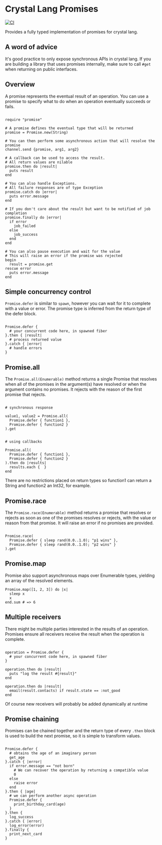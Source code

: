 # Crystal Lang Promises

[![CI](https://github.com/spider-gazelle/promise/actions/workflows/ci.yml/badge.svg)](https://github.com/spider-gazelle/promise/actions/workflows/ci.yml)

Provides a fully typed implementation of promises for crystal lang.

## A word of advice

It's good practice to only expose synchronous APIs in crystal lang.
If you are building a library that uses promises internally, make sure to call `#get` when returning on public interfaces.


## Overview

A promise represents the eventual result of an operation.
You can use a promise to specify what to do when an operation eventually succeeds or fails.

```crystal

require "promise"

# A promise defines the eventual type that will be returned
promise = Promise.new(String)

# You can then perform some asynchronous action that will resolve the promise
channel.send {promise, arg1, arg2}

# A callback can be used to access the result.
# All return values are nilable
promise.then do |result|
  puts result
end

# You can also handle Exceptions.
# All failure responses are of type Exception
promise.catch do |error|
  puts error.message
end

# If you don't care about the result but want to be notified of job completion
promise.finally do |error|
  if error
    job_failed
  else
    job_success
  end
end

# You can also pause execution and wait for the value
# This will raise an error if the promise was rejected
begin
  result = promise.get
rescue error
  puts error.message
end

```


## Simple concurrency control

`Promise.defer` is similar to `spawn`, however you can wait for it to complete with a value or error.
The promise type is inferred from the return type of the defer block.

```crystal

Promise.defer {
  # your concurrent code here, in spawned fiber
}.then { |result|
  # process returned value
}.catch { |error|
  # handle errors
}

```


## Promise.all

The `Promise.all(Enumerable)` method returns a single Promise that resolves when all of the promises in the argument(s) have resolved or when the argument contains no promises.
It rejects with the reason of the first promise that rejects.

```crystal

# synchronous response

value1, value2 = Promise.all(
  Promise.defer { function1 },
  Promise.defer { function2 }
).get


# using callbacks

Promise.all(
  Promise.defer { function1 },
  Promise.defer { function2 }
).then do |results|
  results.each {  }
end

```

There are no restrictions placed on return types so function1 can return a String and function2 an Int32, for example.


## Promise.race

The `Promise.race(Enumerable)` method returns a promise that resolves or rejects as soon as one of the promises resolves or rejects, with the value or reason from that promise.
It will raise an error if no promises are provided.

```crystal

Promise.race(
  Promise.defer { sleep rand(0.0..1.0); "p1 wins" },
  Promise.defer { sleep rand(0.0..1.0); "p2 wins" }
).get

```

## Promise.map

Promise also support asynchronous maps over Enumerable types, yielding an array of the
resolved elements.

```crystal
Promise.map([1, 2, 3]) do |x|
  sleep x
  x
end.sum # => 6
```

## Multiple receivers

There might be multiple parties interested in the results of an operation.
Promises ensure all receivers receive the result when the operation is complete.

```crystal

operation = Promise.defer {
  # your concurrent code here, in spawned fiber
}

operation.then do |result|
  puts "log the result #{result}"
end

operation.then do |result|
  email(result.contacts) if result.state == :not_good
end

```

Of course new receivers will probably be added dynamically at runtime


## Promise chaining

Promises can be chained together and the return type of every `.then` block is used to build the next promise, so it is simple to transform values.

```crystal

Promise.defer {
  # obtains the age of an imaginary person
  get_age
}.catch { |error|
  if error.message == "not born"
    # We can recover the operation by returning a compatible value
    0
  else
    raise error
  end
}.then { |age|
  # we can perform another async operation
  Promise.defer {
    print_birthday_card(age)
  }
}.then {
  log_success
}.catch { |error|
  log_error(error)
}.finally {
  print_next_card
}

```
